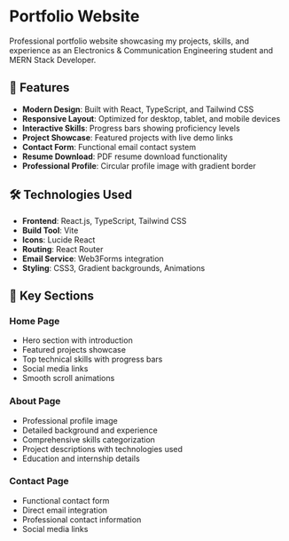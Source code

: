 # Portfolio Website

Professional portfolio website showcasing my projects, skills, and experience as an Electronics & Communication Engineering student and MERN Stack Developer.

## 🚀 Features

- **Modern Design**: Built with React, TypeScript, and Tailwind CSS
- **Responsive Layout**: Optimized for desktop, tablet, and mobile devices
- **Interactive Skills**: Progress bars showing proficiency levels
- **Project Showcase**: Featured projects with live demo links
- **Contact Form**: Functional email contact system
- **Resume Download**: PDF resume download functionality
- **Professional Profile**: Circular profile image with gradient border

## 🛠️ Technologies Used

- **Frontend**: React.js, TypeScript, Tailwind CSS
- **Build Tool**: Vite
- **Icons**: Lucide React
- **Routing**: React Router
- **Email Service**: Web3Forms integration
- **Styling**: CSS3, Gradient backgrounds, Animations

## 🎨 Key Sections

### Home Page
- Hero section with introduction
- Featured projects showcase
- Top technical skills with progress bars
- Social media links
- Smooth scroll animations

### About Page
- Professional profile image
- Detailed background and experience
- Comprehensive skills categorization
- Project descriptions with technologies used
- Education and internship details

### Contact Page
- Functional contact form
- Direct email integration
- Professional contact information
- Social media links


